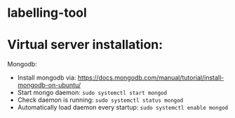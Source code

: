# labelling-tool


# Virtual server installation:
Mongodb:
- Install mongodb via: https://docs.mongodb.com/manual/tutorial/install-mongodb-on-ubuntu/ 
- Start mongo daemon: `sudo systemctl start mongod`
- Check daemon is running: `sudo systemctl status mongod`
- Automatically load daemon every startup: `sudo systemctl enable mongod`
 
